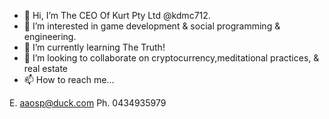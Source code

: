 - 👋 Hi, I’m The CEO Of Kurt Pty Ltd @kdmc712.
- 👀 I’m interested in game development & social programming & engineering.
- 🌱 I’m currently learning The Truth!
- 💞️ I’m looking to collaborate on cryptocurrency,meditational practices, & real estate
- 📫 How to reach me...

E. aaosp@duck.com
Ph. 0434935979

<!---
kdmc712/kdmc712 is a ✨ special ✨ repository because its `README.md` (this file) appears on your GitHub profile.
You can click the Preview link to take a look at your changes.
--->
